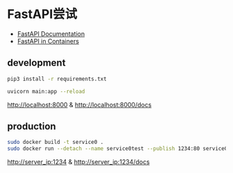 # FastAPI尝试

- [FastAPI Documentation](https://fastapi.tiangolo.com/)
- [FastAPI in Containers](https://fastapi.tiangolo.com/deployment/docker/)

## development

```sh
pip3 install -r requirements.txt

uvicorn main:app --reload
```

<http://localhost:8000> & <http://localhost:8000/docs>

## production

```sh
sudo docker build -t service0 .
sudo docker run --detach --name service0test --publish 1234:80 service0
```

<http://server_ip:1234> & <http://server_ip:1234/docs>

